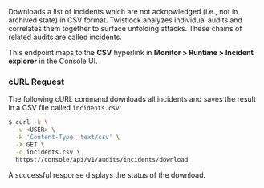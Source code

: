 Downloads a list of incidents which are not acknowledged (i.e., not in archived state) in CSV format.
Twistlock analyzes individual audits and correlates them together to surface unfolding attacks.
These chains of related audits are called incidents. 

This endpoint maps to the **CSV** hyperlink in **Monitor > Runtime > Incident explorer** in the Console UI.

### cURL Request

The following cURL command downloads all incidents and saves the result in a CSV file called `incidents.csv`:

```bash
$ curl -k \
  -u <USER> \
  -H 'Content-Type: text/csv' \
  -X GET \
  -o incidents.csv \
  https://console/api/v1/audits/incidents/download
```

A successful response displays the status of the download.
